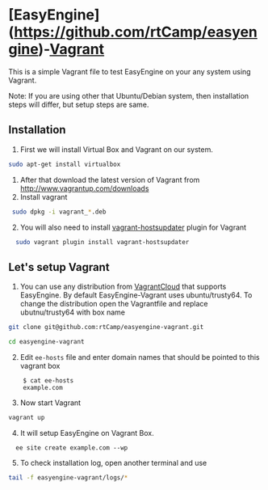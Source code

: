 [EasyEngine] (https://github.com/rtCamp/easyengine)-[Vagrant](https://vagrantup.com/)
==================

This is a simple Vagrant file to test  EasyEngine on your any system using Vagrant.

Note: If you are using other that Ubuntu/Debian system, then installation steps will differ, but setup steps are same.


## Installation
1. First we will install Virtual Box and Vagrant on our system.

  ```bash
  sudo apt-get install virtualbox
  ```
1.  After that download the latest version of Vagrant from http://www.vagrantup.com/downloads
2.  Install vagrant

  ```bash
   sudo dpkg -i vagrant_*.deb
  ```
2.  You will also need to install [vagrant-hostsupdater](https://vagrantup.com/) plugin for Vagrant

  ```bash
    sudo vagrant plugin install vagrant-hostsupdater
  ```

## Let's setup Vagrant
1. You can use any distribution from [VagrantCloud](http://vagrantcloud.com/) that supports EasyEngine. By default EasyEngine-Vagrant uses ubuntu/trusty64. 
  To change the distribution open the Vagrantfile and replace ubutnu/trusty64 with box name

  ```bash
  git clone git@github.com:rtCamp/easyengine-vagrant.git

  cd easyengine-vagrant
 ```
2. Edit `ee-hosts` file and enter domain names that should be pointed to this vagrant box

  ```
      $ cat ee-hosts
      example.com
  ```

3. Now start Vagrant

  ```bash
  vagrant up
  ```
4. It will setup EasyEngine on Vagrant Box. 

  ```
    ee site create example.com --wp
  ```

5. To check installation log, open another terminal and use

  ```bash
  tail -f easyengine-vagrant/logs/*
  ```
